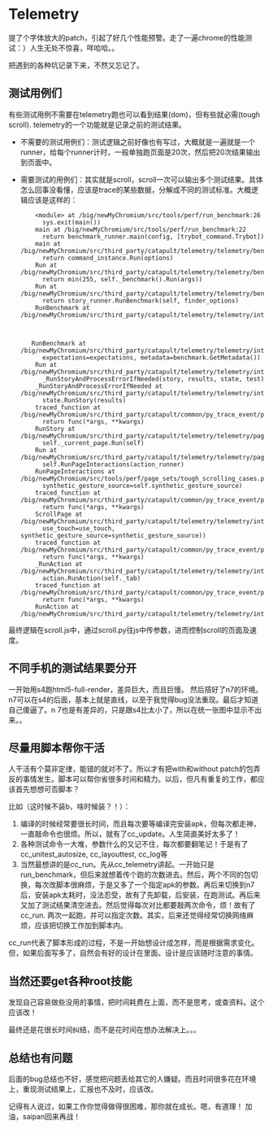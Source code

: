 # Telemetry

提了个字体放大的patch，引起了好几个性能预警。走了一遍chrome的性能测试：）人生无处不惊喜，咩哈哈。。


把遇到的各种坑记录下来，不然又忘记了。

## 测试用例们

有些测试用例不需要在telemetry跑也可以看到结果(dom)，但有些就必需(tough scroll). telemetry的一个功能就是记录之前的测试结果。

- 不需要的测试用例们：测试逻辑之前好像也有写过，大概就是一遍就是一个runner，给每个runner计时，一般单独跑页面是20次，然后把20次结果输出到页面中。

- 需要测试的用例们：其实就是scroll，scroll一次可以输出多个测试结果。具体怎么回事没看懂，应该是trace的某些数据，分解成不同的测试标准。大概逻辑应该是这样的：

		  <module> at /big/newMyChromium/src/tools/perf/run_benchmark:26
		    sys.exit(main())
		  main at /big/newMyChromium/src/tools/perf/run_benchmark:22
		    return benchmark_runner.main(config, [trybot_command.Trybot])
		  main at /big/newMyChromium/src/third_party/catapult/telemetry/telemetry/benchmark_runner.py:440
		    return command_instance.Run(options)
		  Run at /big/newMyChromium/src/third_party/catapult/telemetry/telemetry/benchmark_runner.py:245
		    return min(255, self._benchmark().Run(args))
		  Run at /big/newMyChromium/src/third_party/catapult/telemetry/telemetry/benchmark.py:94
		    return story_runner.RunBenchmark(self, finder_options)
		  RunBenchmark at /big/newMyChromium/src/third_party/catapult/telemetry/telemetry/internal/story_runner.py:421
	


		 RunBenchmark at /big/newMyChromium/src/third_party/catapult/telemetry/telemetry/internal/story_runner.py:398
		    expectations=expectations, metadata=benchmark.GetMetadata())
		  Run at /big/newMyChromium/src/third_party/catapult/telemetry/telemetry/internal/story_runner.py:262
		    _RunStoryAndProcessErrorIfNeeded(story, results, state, test)
		  _RunStoryAndProcessErrorIfNeeded at /big/newMyChromium/src/third_party/catapult/telemetry/telemetry/internal/story_runner.py:99
		    state.RunStory(results)
		  traced_function at /big/newMyChromium/src/third_party/catapult/common/py_trace_event/py_trace_event/trace_event_impl/decorators.py:52
		    return func(*args, **kwargs)
		  RunStory at /big/newMyChromium/src/third_party/catapult/telemetry/telemetry/page/shared_page_state.py:296
		    self._current_page.Run(self)
		  Run at /big/newMyChromium/src/third_party/catapult/telemetry/telemetry/page/__init__.py:112
		    self.RunPageInteractions(action_runner)
		  RunPageInteractions at /big/newMyChromium/src/tools/perf/page_sets/tough_scrolling_cases.py:25
		    synthetic_gesture_source=self.synthetic_gesture_source)
		  traced_function at /big/newMyChromium/src/third_party/catapult/common/py_trace_event/py_trace_event/trace_event_impl/decorators.py:75
		    return func(*args, **kwargs)
		  ScrollPage at /big/newMyChromium/src/third_party/catapult/telemetry/telemetry/internal/actions/action_runner.py:435
		    use_touch=use_touch, synthetic_gesture_source=synthetic_gesture_source))
		  traced_function at /big/newMyChromium/src/third_party/catapult/common/py_trace_event/py_trace_event/trace_event_impl/decorators.py:75
		    return func(*args, **kwargs)
		  _RunAction at /big/newMyChromium/src/third_party/catapult/telemetry/telemetry/internal/actions/action_runner.py:56
		    action.RunAction(self._tab)
		  traced_function at /big/newMyChromium/src/third_party/catapult/common/py_trace_event/py_trace_event/trace_event_impl/decorators.py:75
		    return func(*args, **kwargs)
		  RunAction at /big/newMyChromium/src/third_party/catapult/telemetry/telemetry/internal/actions/scroll.py:108


最终逻辑在scroll.js中，通过scroll.py往js中传参数，进而控制scroll的页面及速度。


## 不同手机的测试结果要分开

一开始用s4跑html5-full-render，差异巨大，而且巨慢。 然后搭好了n7的环境。n7可以在s4的后面，基本上就是直线，以至于我觉得bug没法重现。最后才知道自己傻逼了。n
7也是有差异的，只是跟s4比太小了，所以在统一张图中显示不出来。。

## 尽量用脚本帮你干活

人干活有个莫非定律，能错的就对不了。所以才有把with和without patch的包弄反的事情发生。脚本可以帮你省很多时间和精力。以后，但凡有重复的工作，都应该首先想想可否脚本？

比如（这时候不装b，啥时候装？！）：
1. 编译的时候经常要很长时间，而且每次要等编译完安装apk，但每次都走神，一直敲命令也很烦。所以，就有了cc_update。人生简直美好太多了！
2. 各种测试命令一大堆，参数什么的又记不住，每次都要翻笔记！于是有了cc_unitest_autosize, cc_layouttest, cc_log等
3. 当然最想讲的是cc_run。先从cc_telemetry讲起。一开始只是run_benchmark，但后来就想着传个跑的次数进去。然后，两个不同的包切换，每次改脚本很麻烦，于是又多了一个指定apk的参数。再后来切换到n7后，安装apk太耗时，没法忍受，故有了先卸载，后安装，在跑测试。再后来又加了测试结果清空进去。然后觉得每次对比都要敲两次命令，烦！故有了cc_run. 两次一起跑，并可以指定次数。其实，后来还觉得经常切换网络麻烦，应该把切换工作加到脚本内。


cc_run代表了脚本形成的过程，不是一开始想设计成怎样，而是根据需求变化。但，如果后面写多了，自然会有好的设计在里面。设计是应该随时注意的事情。

## 当然还要get各种root技能

发现自己容易做些没用的事情，把时间耗费在上面，而不是思考，或查资料。这个应该改！

最终还是花很长时间纠结，而不是花时间在想办法解决上。。。

## 总结也有问题

后面的bug总结也不好，感觉把问题丢给其它的人嫌疑。而且时间很多花在环境上，重现测试结果上，汇报也不及时，应该改。

记得有人说过，如果工作你觉得做得很困难，那你就在成长。嗯，有道理！ 加油，saipan回来再战！

